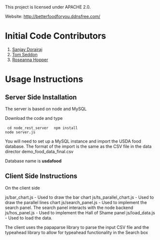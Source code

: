 This project is licensed under APACHE 2.0. 

Website: http://betterfoodforyou.ddnsfree.com/

<h1>Initial Code Contributors </h1> 

1. [Sanjay Dorairaj](https://github.com/dorairajsanjay)
2. [Tom Seddon](https://github.com/tomtomseddon)
3. [Roseanna Hopper](https://github.com/r-hopper)

<h1> Usage Instructions </h1>

<h2>Server Side Installation </h2>

The server is based on node and MySQL

Download the code and type

<code> cd node_rest_server </code>
<code> npm install </code>
<code> node server.js </code>

You will need to set up a MySQL instance and import the USDA food database. The format of the import is the same 
as the CSV file in the data director demo_food_data_final.csv

Database name is <b>usdafood</b>

<h2>Client Side Instructions</h2>

On the client side 

js/bar_chart.js - Used to draw the bar chart
js/ts_parallel_chart.js - Used to draw the parallel lines chart
js/search_panel.js - Used to implement the search panel. The search panel interacts with the node backend
js/hos_panel.js - Used to implement the Hall of Shame panel
js/load_data.js - Used to load the data. 

The client uses the papaparse library to parse the input CSV file and the typeahead library to allow for
typeahead functionality in the Search box



